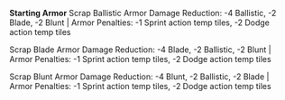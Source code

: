 **Starting Armor**
Scrap Ballistic Armor
	Damage Reduction: -4 Ballistic, -2 Blade, -2 Blunt | Armor Penalties: -1 Sprint action temp tiles, -2 Dodge action temp tiles

Scrap Blade Armor
	Damage Reduction: -4 Blade, -2 Ballistic, -2 Blunt | Armor Penalties: -1 Sprint action temp tiles, -2 Dodge action temp tiles

Scrap Blunt Armor
	Damage Reduction: -4 Blunt, -2 Ballistic, -2 Blade | Armor Penalties: -1 Sprint action temp tiles, -2 Dodge action temp tiles